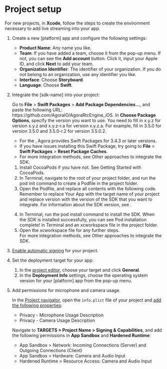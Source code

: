 # Project setup

For new projects, in **Xcode**, follow the steps to create the environment necessary to add live streaming into your app.

1. Create a new [platform] app and configure the following settings:
   - **Product Name**: Any name you like.
   - **Team**: If you have added a team, choose it from the pop-up menu. If not, you can see the **Add account** button. Click it, input your Apple ID, and click **Next** to add your team.
   - **Organization Identifier**: The identifier of your organization. If you do not belong to an organization, use any identifier you like.
   - **Interface**: Choose **Storyboard**.
   - **Language**: Choose **Swift**.

2. Integrate the [sdk-name] into your project:

   <p props="ios">Go to <b>File</b> &gt; <b>Swift Packages</b> &gt; <b>Add Package Dependencies...</b>, and paste the following URL:
   <codeph>https://github.com/AgoraIO/AgoraRtcEngine_iOS</codeph>. In <b>Choose Package Options</b>, specify the <ph keyref="sdk-name"/> version you want to use. You need to fill in x.y.z for version x.y.z and x.y.z-r.a for version x.y.z.a. For example, fill in 3.5.0 for version 3.5.0 and 3.5.0-r.2 for version 3.5.0.2.
   </p>
   <note props="ios" type="attention">
   <ul>
   <li>For the <ph keyref="sdk-name"/>, Agora provides Swift Packages for 3.4.3 or later versions.</li>
   <li>If you have issues installing this Swift Package, try going to <b>File</b> &gt; <b>Swift Packages</b> &gt; <b>Reset Package Caches</b>.</li>
   <li>For more integration methods, see <xref href="get-started.md#othermethods">Other approaches to integrate the SDK</xref>.</li>
   </ul>
   </note>
   
   <ol props="mac">
   <li>Install CocoaPods if you have not. See <xref href="https://guides.cocoapods.org/using/getting-started.html#getting-started" scope="external" format="html">Getting Started with CocoaPods</xref>.</li>
   <li>In Terminal, navigate to the root of your project folder, and run the <codeph>pod init</codeph> command to create a <codeph>Podfile</codeph> in the project folder.</li>
   <li>Open the <codeph>Podfile</codeph>, and replace all contents with the following code. Remember to replace <codeph>Your App</codeph> with the target name of your project and replace <codeph>version</codeph> with the version of the SDK that you want to integrate. For information about the SDK version, see <xref keyref="release-notes-ios" props="ios"></xref><xref keyref="release-notes-mac" props="mac"></xref>.<p props="mac" conref="conref/get-started-sample-code-apple.dita#get-started-sample-code/cocoapods-mac"></p></li>
   <li>In Terminal, run the <codeph>pod install</codeph> command to install the SDK. When the SDK is installed successfully, you can see  <codeph>Pod installation complete!</codeph> in Terminal and an <codeph>xcworkspace</codeph> file in the project folder.</li>
   <li>Open the <codeph>xcworkspace</codeph> file for any further steps.</li>
   <note props="mac" type="attention">For more integration methods, see <xref href="get-started.md#othermethods">Other approaches to integrate the SDK</xref>.</note>
   </ol>


3. [Enable automatic signing](https://help.apple.com/xcode/mac/current/#/dev23aab79b4) for your project.
4. Set the deployment target for your app:
   1. In the [project editor](https://help.apple.com/xcode/mac/current/#/devdab46c612), choose your target and click **General**.
   2. In the **Deployment Info** settings, choose the operating system version for your [platform] app from the pop-up menu.
5. Add permissions for microphone and camera usage.
   
   In the [Project navigator](https://help.apple.com/xcode/mac/current/#/dev7d7220fbb), open the `info.plist` file of your project and [add the following properties](https://help.apple.com/xcode/mac/current/#/dev3f399a2a6):
   - Privacy - Microphone Usage Description
   - Privacy - Camera Usage Description
   
   <p props="mac">Navigate to <b>TARGETS &gt; Project Name &gt; Signing & Capabilities</b>, and add the following permissions in <b>App Sandbox</b> and <b>Hardened Runtime</b>:
   <ul props="mac">
   <li>App Sandbox &gt; Network: Incoming Connections (Server) and Outgoing Connections (Client)</li>
   <li>App Sandbox &gt; Hardware: Camera and Audio Input</li>
   <li>Hardened Runtime &gt; Resource Access: Camera and Audio Input</li>
   </p>